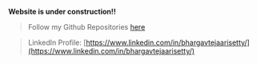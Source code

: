 **Website is under construction!!**


> Follow my Github Repositories [here](https://github.com/bhargavteja07)

> LinkedIn Profile: [https://www.linkedin.com/in/bhargavtejaarisetty/](https://www.linkedin.com/in/bhargavtejaarisetty/)




